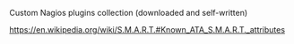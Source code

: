 Custom Nagios plugins collection (downloaded and self-written)

https://en.wikipedia.org/wiki/S.M.A.R.T.#Known_ATA_S.M.A.R.T._attributes
